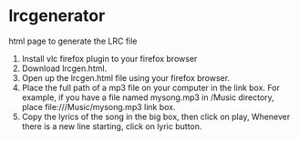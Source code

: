 # lrcgenerator
html page to generate the LRC file

1. Install vlc firefox plugin to your firefox browser
2. Download lrcgen.html.
3. Open up the lrcgen.html file using your firefox browser.
4. Place the full path of a mp3 file on your computer in the link box.
   For example, if you have a file named mysong.mp3 in /Music directory,
   place file:///Music/mysong.mp3 link box.
5. Copy the lyrics of the song in the big box, then click on play,
   Whenever there is a new line starting, click on lyric button.
   
